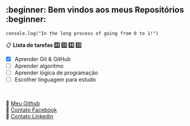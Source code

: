<h2>:beginner: Bem vindos aos meus Repositórios :beginner:</h2>

`console.log("In the long process of going from 0 to 1!")`

:clipboard: **Lista de tarefas :two: :zero: :two: :zero:**
- [x] Aprender Git & GitHub
- [ ] Aprender algoritmo
- [ ] Aprender lógica de programação
- [ ] Escolher linguagem para estudo
<br>

:link: [Meu Github](https://github.com/gssantos94)<br>
:link: [Contato Facebook](https://www.facebook.com/guzt.santos)<br>
:link: [Contato Linkedin](https://www.linkedin.com/in/gs-santos)

